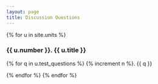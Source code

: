 ```yaml
---
layout: page
title: Discussion Questions
---
```


{% for u in site.units %}
### {{ u.number }}. {{ u.title }}

{% for q in u.test_questions %}
{% increment n %}. {{ q }}

{% endfor %}
{% endfor %}
